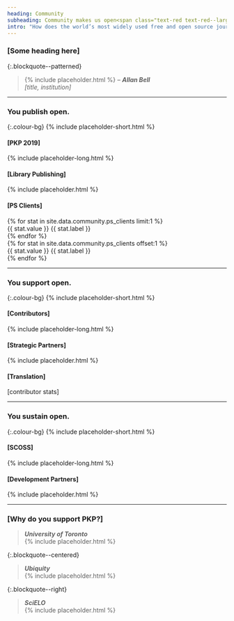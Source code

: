 ```yaml
---
heading: Community
subheading: Community makes us open<span class="text-red text-red--large">.</span>
intro: "How does the world’s most widely used free and open source journal publishing platform remain open? The answer is easy: <strong>you</strong>. Behind PKP is a vibrant, passionate, and international community of contributors who help to make our software better, together."
---
```


### [Some heading here]

{:.blockquote--patterned}
> {% include placeholder.html %} <cite>&ndash; **Allan Bell** <br/>[title, institution]</cite>

---

### You publish <span class="text-red">open<span class="text-red--large">.</span></span>

{:.colour-bg}
{% include placeholder-short.html %}

#### [PKP 2019]

{% include placeholder-long.html %}

#### [Library Publishing]

{% include placeholder.html %}

#### [PS Clients]

<article class="stats">
{% for stat in site.data.community.ps_clients limit:1 %}
<div class="stat">
  <span class="stat__value">{{ stat.value }}</span>
  <span class="stat__label">{{ stat.label }}</span>
</div>
{% endfor %}
</article>

<article class="stats">
  {% for stat in site.data.community.ps_clients offset:1 %}
  <div class="stat">
    <span class="stat__value">{{ stat.value }}</span>
    <span class="stat__label">{{ stat.label }}</span>
  </div>
  {% endfor %}
</article>

---

### You support <span class="text-red">open<span class="text-red--large">.</span></span>

{:.colour-bg}
{% include placeholder-short.html %}

#### [Contributors]

{% include placeholder-long.html %}

#### [Strategic Partners]

{% include placeholder.html %}

#### [Translation]

[contributor stats]

---

### You sustain <span class="text-red">open<span class="text-red--large">.</span></span>

{:.colour-bg}
{% include placeholder-short.html %}

#### [SCOSS]

{% include placeholder-long.html %}

#### [Development Partners]

{% include placeholder.html %}

---

### [Why do you support PKP?]

> <cite>**University of Toronto**</cite> <br/>{% include placeholder.html %}

{:.blockquote--centered}
> <cite>**Ubiquity**</cite> <br/>{% include placeholder.html %}

{:.blockquote--right}
> <cite>**SciELO**</cite> <br/> {% include placeholder.html %}
